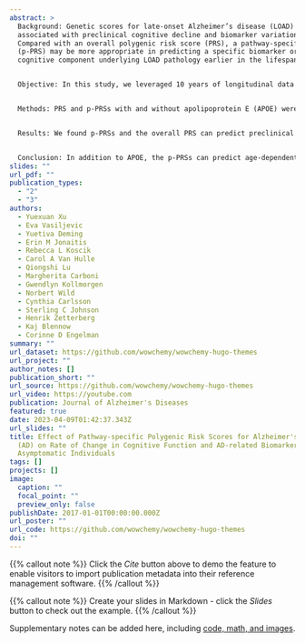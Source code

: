 ```yaml
---
abstract: >
  Background: Genetic scores for late-onset Alzheimer’s disease (LOAD) have been
  associated with preclinical cognitive decline and biomarker variations.
  Compared with an overall polygenic risk score (PRS), a pathway-specific PRS
  (p-PRS) may be more appropriate in predicting a specific biomarker or
  cognitive component underlying LOAD pathology earlier in the lifespan. 


  Objective: In this study, we leveraged 10 years of longitudinal data from initially cognitively unimpaired individuals in the Wisconsin Registry for Alzheimer’s Prevention and explored changing patterns in cognition and biomarkers at various age points along six biological pathways. 


  Methods: PRS and p-PRSs with and without apolipoprotein E (APOE) were constructed separately based on the significant SNPs associated with LOAD in a recent genome-wide association study meta-analysis and compared to APOE alone. We used a linear mixed-effects model to assess the association between PRS/p-PRSs and global/domain-specific cognitive trajectories among 1,175 individuals. We also applied the model to the outcomes of cerebrospinal fluid biomarkers for beta-amyloid 42 (Aβ42), Aβ42/40 ratio, total tau, and phosphorylated tau in a subset. Replication analyses were performed in an independent sample. 


  Results: We found p-PRSs and the overall PRS can predict preclinical changes in cognition and biomarkers. The effects of p-PRSs/PRS on rate of change in cognition, beta-amyloid, and tau outcomes are dependent on age and appear earlier in the lifespan when APOE is included in these risk scores compared to when APOE is excluded. 


  Conclusion: In addition to APOE, the p-PRSs can predict age-dependent changes in beta-amyloid, tau, and cognition. Once validated, they could be used to identify individuals with an elevated genetic risk of accumulating beta-amyloid and tau, long before the onset of clinical symptoms. 
slides: ""
url_pdf: ""
publication_types:
  - "2"
  - "3"
authors:
  - Yuexuan Xu
  - Eva Vasiljevic
  - Yuetiva Deming
  - Erin M Jonaitis
  - Rebecca L Koscik
  - Carol A Van Hulle
  - Qiongshi Lu
  - Margherita Carboni
  - Gwendlyn Kollmorgen
  - Norbert Wild
  - Cynthia Carlsson
  - Sterling C Johnson
  - Henrik Zetterberg
  - Kaj Blennow
  - Corinne D Engelman
summary: ""
url_dataset: https://github.com/wowchemy/wowchemy-hugo-themes
url_project: ""
author_notes: []
publication_short: ""
url_source: https://github.com/wowchemy/wowchemy-hugo-themes
url_video: https://youtube.com
publication: Journal of Alzheimer's Diseases
featured: true
date: 2023-04-09T01:42:37.343Z
url_slides: ""
title: Effect of Pathway-specific Polygenic Risk Scores for Alzheimer's Disease
  (AD) on Rate of Change in Cognitive Function and AD-related Biomarkers among
  Asymptomatic Individuals
tags: []
projects: []
image:
  caption: ""
  focal_point: ""
  preview_only: false
publishDate: 2017-01-01T00:00:00.000Z
url_poster: ""
url_code: https://github.com/wowchemy/wowchemy-hugo-themes
doi: ""
---
```


{{% callout note %}}
Click the _Cite_ button above to demo the feature to enable visitors to import publication metadata into their reference management software.
{{% /callout %}}

{{% callout note %}}
Create your slides in Markdown - click the _Slides_ button to check out the example.
{{% /callout %}}

Supplementary notes can be added here, including [code, math, and images](https://wowchemy.com/docs/writing-markdown-latex/).
